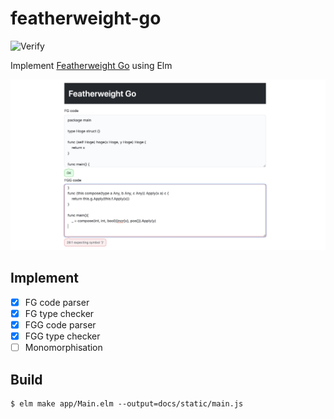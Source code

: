 # featherweight-go

![Verify](https://github.com/matsubara0507/featherweight-go/workflows/Verify/badge.svg)

Implement [Featherweight Go](https://arxiv.org/abs/2005.11710) using Elm

![](image/page.jpg)

## Implement

- [x] FG code parser
- [x] FG type checker
- [x] FGG code parser
- [x] FGG type checker
- [ ] Monomorphisation

## Build

```
$ elm make app/Main.elm --output=docs/static/main.js
```
